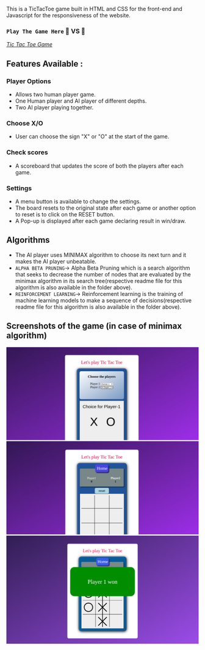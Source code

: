 This is a TicTacToe game built in HTML and CSS for the front-end and Javascript for the responsiveness of the website.

### `Play The Game Here` :man: VS :robot:
<a href="https://anjalisoni3655.github.io/MarsCodeWar/">*Tic Tac Toe Game*</a>

## Features Available :

### Player Options 
- Allows two human player game.
- One Human player and AI player of different depths.
- Two AI player playing together.

### Choose X/O 
- User can choose the sign "X" or "O" at the start of the game.

### Check scores 
- A scoreboard that updates the score of both the players after each game.

### Settings 
- A menu button is available to change the settings.
- The board resets to the original state after each game or another option to reset is to click on the RESET button.
- A Pop-up is displayed after each game declaring result in win/draw.

## Algorithms
- The AI player uses MINIMAX algorithm to choose its next turn and it makes the AI player unbeatable.
- `ALPHA BETA PRUNING`-> Alpha Beta Pruning which is a search algorithm that seeks to decrease the number of nodes that are evaluated by the minimax algorithm in its search tree(respective readme file for this algorithm is also available in the folder above).
- `REINFORCEMENT LEARNING`-> Reinforcement learning is the training of machine learning models to make a sequence of decisions(respective readme file for this algorithm is also available in the folder above).
## Screenshots of the game (in case of minimax algorithm)
<kbd>![Screenshot](images/image1.png)</kbd>
<kbd>![Screenshot](images/image3.png)</kbd>
<kbd>![Screenshot](images/image2.png)</kbd>
